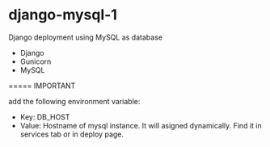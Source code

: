 # django-mysql-1
Django deployment using MySQL as database
- Django
- Gunicorn
- MySQL

===== IMPORTANT

add the following environment variable:

- Key: DB_HOST
- Value: Hostname of mysql instance. It will  asigned dynamically. Find it in services tab or in deploy page. 
